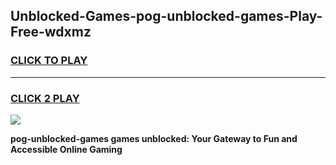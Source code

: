 
## Unblocked-Games-pog-unblocked-games-Play-Free-wdxmz
<h3>
<a href="https://premium76.site?title=pog-unblocked-games&ref=18A1">CLICK TO PLAY</a></h3>
<hr>

<h3>
<a href="https://premium76.site?title=pog-unblocked-games&ref=18A1">CLICK 2 PLAY</a>
  
</h3>

<a href="https://premium76.site?title=pog-unblocked-games&ref=18A1"><img src="https://clearcache.store/games.png"></a>


**pog-unblocked-games games unblocked: Your Gateway to Fun and Accessible Online Gaming**
